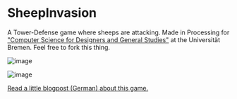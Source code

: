 SheepInvasion
=============

A Tower-Defense game where sheeps are attacking. Made in Processing for ["Computer Science for Designers and General Studies"](http://www.informatik.uni-bremen.de/agebv/de/VeranstaltungIFG12) at the Universität Bremen.
Feel free to fork this thing.



![image](http://greenflesheater.com/wp-content/uploads/2014/03/Bildschirmfoto-2014-03-21-um-09.57.01.png)

![image](http://greenflesheater.com/wp-content/uploads/2014/03/Bildschirmfoto-2014-03-21-um-10.02.54.png)

[Read a little blogpost (German) about this game.](http://greenflesheater.com/sheepinvasion/)
